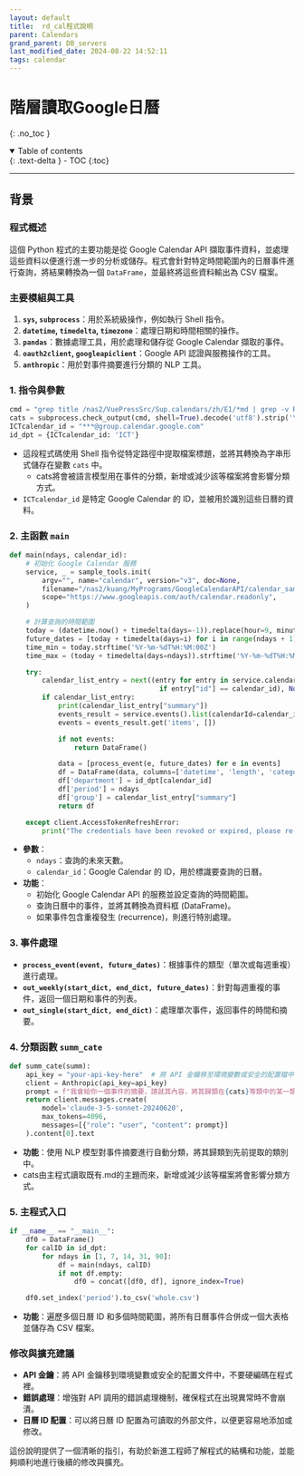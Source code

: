 ```yaml
---
layout: default
title:  rd_cal程式說明
parent: Calendars
grand_parent: DB_servers
last_modified_date: 2024-08-22 14:52:11
tags: calendar
---
```


# 階層讀取Google日曆

{: .no_toc }

<details open markdown="block">
  <summary>
    Table of contents
  </summary>
  {: .text-delta }
- TOC
{:toc}
</details>

---

## 背景

### 程式概述

這個 Python 程式的主要功能是從 Google Calendar API 擷取事件資料，並處理這些資料以便進行進一步的分析或儲存。程式會針對特定時間範圍內的日曆事件進行查詢，將結果轉換為一個 `DataFrame`，並最終將這些資料輸出為 CSV 檔案。

### 主要模組與工具

1. **`sys`, `subprocess`**：用於系統級操作，例如執行 Shell 指令。
2. **`datetime`, `timedelta`, `timezone`**：處理日期和時間相關的操作。
3. **`pandas`**：數據處理工具，用於處理和儲存從 Google Calendar 擷取的事件。
4. **`oauth2client`, `googleapiclient`**：Google API 認證與服務操作的工具。
5. **`anthropic`**：用於對事件摘要進行分類的 NLP 工具。


### 1. 指令與參數

```python
cmd = "grep title /nas2/VuePressSrc/Sup.calendars/zh/E1/*md | grep -v READ | cut -d':' -f3"
cats = subprocess.check_output(cmd, shell=True).decode('utf8').strip('\n')
ICTcalendar_id = "***@group.calendar.google.com"
id_dpt = {ICTcalendar_id: 'ICT'}
```

- 這段程式碼使用 Shell 指令從特定路徑中提取檔案標題，並將其轉換為字串形式儲存在變數 `cats` 中。
    -  cats將會被語言模型用在事件的分類，新增或減少該等檔案將會影響分類方式。
- `ICTcalendar_id` 是特定 Google Calendar 的 ID，並被用於識別這些日曆的資料。

### 2. 主函數 `main`

```python
def main(ndays, calendar_id):
    # 初始化 Google Calendar 服務
    service, _ = sample_tools.init(
        argv="", name="calendar", version="v3", doc=None,
        filename="/nas2/kuang/MyPrograms/GoogleCalendarAPI/calendar_sample.py",
        scope="https://www.googleapis.com/auth/calendar.readonly",
    )

    # 計算查詢的時間範圍
    today = (datetime.now() + timedelta(days=-1)).replace(hour=9, minute=0)
    future_dates = [today + timedelta(days=i) for i in range(ndays + 1)]
    time_min = today.strftime('%Y-%m-%dT%H:%M:00Z')
    time_max = (today + timedelta(days=ndays)).strftime('%Y-%m-%dT%H:%M:00Z')

    try:
        calendar_list_entry = next((entry for entry in service.calendarList().list().execute()["items"]
                                     if entry["id"] == calendar_id), None)
        if calendar_list_entry:
            print(calendar_list_entry["summary"])
            events_result = service.events().list(calendarId=calendar_id, timeMin=time_min, timeMax=time_max).execute()
            events = events_result.get('items', [])

            if not events:
                return DataFrame()

            data = [process_event(e, future_dates) for e in events]
            df = DataFrame(data, columns=['datetime', 'length', 'category', 'event'])
            df['department'] = id_dpt[calendar_id]
            df['period'] = ndays
            df['group'] = calendar_list_entry["summary"]
            return df

    except client.AccessTokenRefreshError:
        print("The credentials have been revoked or expired, please re-run the application to re-authorize.")
```

- **參數**：
  - `ndays`：查詢的未來天數。
  - `calendar_id`：Google Calendar 的 ID，用於標識要查詢的日曆。
- **功能**：
  - 初始化 Google Calendar API 的服務並設定查詢的時間範圍。
  - 查詢日曆中的事件，並將其轉換為資料框 (DataFrame)。
  - 如果事件包含重複發生 (recurrence)，則進行特別處理。

### 3. 事件處理

- **`process_event(event, future_dates)`**：根據事件的類型（單次或每週重複）進行處理。
- **`out_weekly(start_dict, end_dict, future_dates)`**：針對每週重複的事件，返回一個日期和事件的列表。
- **`out_single(start_dict, end_dict)`**：處理單次事件，返回事件的時間和摘要。

### 4. 分類函數 `summ_cate`

```python
def summ_cate(summ):
    api_key = "your-api-key-here"  # 將 API 金鑰移至環境變數或安全的配置檔中
    client = Anthropic(api_key=api_key)
    prompt = f"我會給你一個事件的摘要，請就其內容，將其歸類在{cats}等類中的某一類，請不要說明理由，直接給類別名稱即可。事件摘要: {summ}"
    return client.messages.create(
        model='claude-3-5-sonnet-20240620',
        max_tokens=4096,
        messages=[{"role": "user", "content": prompt}]
    ).content[0].text
```

- **功能**：使用 NLP 模型對事件摘要進行自動分類，將其歸類到先前提取的類別中。
- cats由主程式讀取既有.md的主題而來，新增或減少該等檔案將會影響分類方式。

### 5. 主程式入口

```python
if __name__ == "__main__":
    df0 = DataFrame()
    for calID in id_dpt:
        for ndays in [1, 7, 14, 31, 90]:
            df = main(ndays, calID)
            if not df.empty:
                df0 = concat([df0, df], ignore_index=True)

    df0.set_index('period').to_csv('whole.csv')
```

- **功能**：遍歷多個日曆 ID 和多個時間範圍，將所有日曆事件合併成一個大表格並儲存為 CSV 檔案。

### 修改與擴充建議

- **API 金鑰**：將 API 金鑰移到環境變數或安全的配置文件中，不要硬編碼在程式裡。
- **錯誤處理**：增強對 API 調用的錯誤處理機制，確保程式在出現異常時不會崩潰。
- **日曆 ID 配置**：可以將日曆 ID 配置為可讀取的外部文件，以便更容易地添加或修改。

這份說明提供了一個清晰的指引，有助於新進工程師了解程式的結構和功能，並能夠順利地進行後續的修改與擴充。

